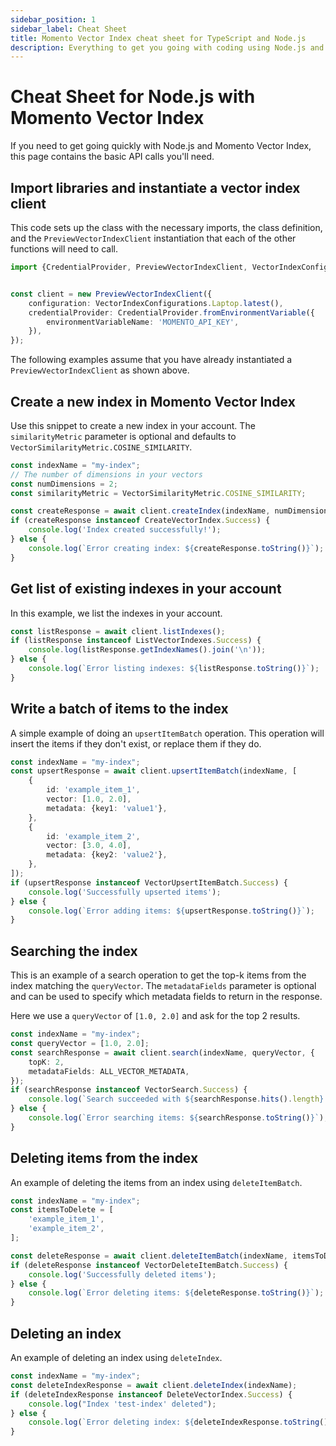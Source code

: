 ```yaml
---
sidebar_position: 1
sidebar_label: Cheat Sheet
title: Momento Vector Index cheat sheet for TypeScript and Node.js
description: Everything to get you going with coding using Node.js and Momento Vector Index
---
```


# Cheat Sheet for Node.js with Momento Vector Index

If you need to get going quickly with Node.js and Momento Vector Index, this page contains the basic API calls you'll need.

## Import libraries and instantiate a vector index client

This code sets up the class with the necessary imports, the class definition, and the `PreviewVectorIndexClient` instantiation that each of the other functions will need to call.

```typescript
import {CredentialProvider, PreviewVectorIndexClient, VectorIndexConfigurations} from "@gomomento/sdk";


const client = new PreviewVectorIndexClient({
    configuration: VectorIndexConfigurations.Laptop.latest(),
    credentialProvider: CredentialProvider.fromEnvironmentVariable({
        environmentVariableName: 'MOMENTO_API_KEY',
    }),
});

```

The following examples assume that you have already instantiated a `PreviewVectorIndexClient` as shown above.

## Create a new index in Momento Vector Index

Use this snippet to create a new index in your account. The `similarityMetric` parameter is optional and defaults to `VectorSimilarityMetric.COSINE_SIMILARITY`.

```typescript
const indexName = "my-index";
// The number of dimensions in your vectors
const numDimensions = 2;
const similarityMetric = VectorSimilarityMetric.COSINE_SIMILARITY;

const createResponse = await client.createIndex(indexName, numDimensions, similarityMetric);
if (createResponse instanceof CreateVectorIndex.Success) {
    console.log('Index created successfully!');
} else {
    console.log(`Error creating index: ${createResponse.toString()}`);
}
```

## Get list of existing indexes in your account

In this example, we list the indexes in your account.

```typescript
const listResponse = await client.listIndexes();
if (listResponse instanceof ListVectorIndexes.Success) {
    console.log(listResponse.getIndexNames().join('\n'));
} else {
    console.log(`Error listing indexes: ${listResponse.toString()}`);
}
```

## Write a batch of items to the index

A simple example of doing an `upsertItemBatch` operation. This operation will insert the items if they don't exist, or replace them if they do.

```typescript
const indexName = "my-index";
const upsertResponse = await client.upsertItemBatch(indexName, [
    {
        id: 'example_item_1',
        vector: [1.0, 2.0],
        metadata: {key1: 'value1'},
    },
    {
        id: 'example_item_2',
        vector: [3.0, 4.0],
        metadata: {key2: 'value2'},
    },
]);
if (upsertResponse instanceof VectorUpsertItemBatch.Success) {
    console.log('Successfully upserted items');
} else {
    console.log(`Error adding items: ${upsertResponse.toString()}`);
}
```

## Searching the index

This is an example of a search operation to get the top-k items from the index matching the `queryVector`. The `metadataFields` parameter is optional and can be used to specify which metadata fields to return in the response.

Here we use a `queryVector` of `[1.0, 2.0]` and ask for the top 2 results.


```typescript
const indexName = "my-index";
const queryVector = [1.0, 2.0];
const searchResponse = await client.search(indexName, queryVector, {
    topK: 2,
    metadataFields: ALL_VECTOR_METADATA,
});
if (searchResponse instanceof VectorSearch.Success) {
    console.log(`Search succeeded with ${searchResponse.hits().length} results`);
} else {
    console.log(`Error searching items: ${searchResponse.toString()}`);
}
```

## Deleting items from the index

An example of deleting the items from an index using `deleteItemBatch`.

```typescript
const indexName = "my-index";
const itemsToDelete = [
    'example_item_1',
    'example_item_2',
];

const deleteResponse = await client.deleteItemBatch(indexName, itemsToDelete);
if (deleteResponse instanceof VectorDeleteItemBatch.Success) {
    console.log('Successfully deleted items');
} else {
    console.log(`Error deleting items: ${deleteResponse.toString()}`);
}
```

## Deleting an index

An example of deleting an index using `deleteIndex`.

```typescript
const indexName = "my-index";
const deleteIndexResponse = await client.deleteIndex(indexName);
if (deleteIndexResponse instanceof DeleteVectorIndex.Success) {
    console.log("Index 'test-index' deleted");
} else {
    console.log(`Error deleting index: ${deleteIndexResponse.toString()}`);
}
```
